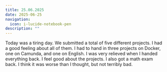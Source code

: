 ```yaml
---
title: 25.06.2025
date: 2025-06-25
navigation:
  icon: i-lucide-notebook-pen
description: ""
---
```


Today was a tiring day. We submitted a total of five different projects. I had a good feeling about all of them. I had to hand in three projects on Docker, one on Camunda, and one on English. I was very relieved when I handed everything back. I feel good about the projects. I also got a math exam back. I think it was worse than I thought, but not terribly bad.

